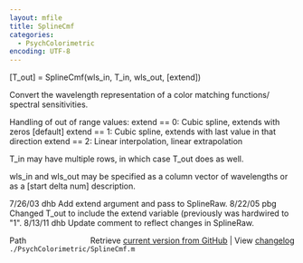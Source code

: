 ```yaml
---
layout: mfile
title: SplineCmf
categories:
  - PsychColorimetric
encoding: UTF-8
---
```


[T\_out] = SplineCmf(wls\_in, T\_in, wls\_out, [extend])

Convert the wavelength representation of a color matching functions/
spectral sensitivities.

Handling of out of range values:
  extend == 0: Cubic spline, extends with zeros [default]
  extend == 1: Cubic spline, extends with last value in that direction
  extend == 2: Linear interpolation, linear extrapolation

T\_in may have multiple rows, in which case T\_out does as well.

wls\_in and wls\_out may be specified as a column vector of
wavelengths or as a [start delta num] description.

7/26/03 dhb  Add extend argument and pass to SplineRaw.
8/22/05 pbg  Changed T\_out to include the extend variable (previously was
             hardwired to "1".
8/13/11 dhb  Update comment to reflect changes in SplineRaw.


<div class="code_header" style="text-align:right;">
  <span style="float:left;">Path&nbsp;&nbsp;</span> <span class="counter">Retrieve <a href=
  "https://raw.github.com/Psychtoolbox-3/Psychtoolbox-3/beta/./PsychColorimetric/SplineCmf.m">current version from GitHub</a> | View <a href=
  "https://github.com/Psychtoolbox-3/Psychtoolbox-3/commits/beta/./PsychColorimetric/SplineCmf.m">changelog</a></span>
</div>
<div class="code">
  <code>./PsychColorimetric/SplineCmf.m</code>
</div>
